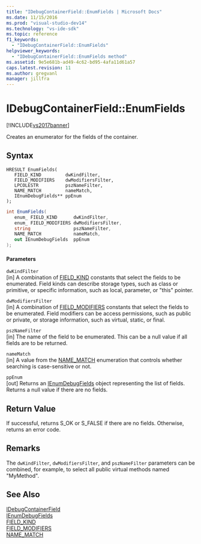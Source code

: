 ```yaml
---
title: "IDebugContainerField::EnumFields | Microsoft Docs"
ms.date: 11/15/2016
ms.prod: "visual-studio-dev14"
ms.technology: "vs-ide-sdk"
ms.topic: reference
f1_keywords: 
  - "IDebugContainerField::EnumFields"
helpviewer_keywords: 
  - "IDebugContainerField::EnumFields method"
ms.assetid: 9e5e681b-ad49-4c62-bd95-4afa11d61a57
caps.latest.revision: 11
ms.author: gregvanl
manager: jillfra
---
```

# IDebugContainerField::EnumFields
[!INCLUDE[vs2017banner](../../../includes/vs2017banner.md)]

Creates an enumerator for the fields of the container.  
  
## Syntax  
  
```cpp#  
HRESULT EnumFields(   
   FIELD_KIND         dwKindFilter,  
   FIELD_MODIFIERS    dwModifiersFilter,  
   LPCOLESTR          pszNameFilter,  
   NAME_MATCH         nameMatch,  
   IEnumDebugFields** ppEnum  
);  
```  
  
```csharp  
int EnumFields(  
   enum_ FIELD_KIND      dwKindFilter,   
   enum_ FIELD_MODIFIERS dwModifiersFilter,   
   string                pszNameFilter,   
   NAME_MATCH            nameMatch,   
   out IEnumDebugFields  ppEnum  
);  
```  
  
#### Parameters  
 `dwKindFilter`  
 [in] A combination of [FIELD_KIND](../../../extensibility/debugger/reference/field-kind.md) constants that select the fields to be enumerated. Field kinds can describe storage types, such as class or primitive, or specific information, such as local, parameter, or "this" pointer.  
  
 `dwModifiersFilter`  
 [in] A combination of [FIELD_MODIFIERS](../../../extensibility/debugger/reference/field-modifiers.md) constants that select the fields to be enumerated. Field modifiers can be access permissions, such as public or private, or storage information, such as virtual, static, or final.  
  
 `pszNameFilter`  
 [in] The name of the field to be enumerated. This can be a null value if all fields are to be returned.  
  
 `nameMatch`  
 [in] A value from the [NAME_MATCH](../../../extensibility/debugger/reference/name-match.md) enumeration that controls whether searching is case-sensitive or not.  
  
 `ppEnum`  
 [out] Returns an [IEnumDebugFields](../../../extensibility/debugger/reference/ienumdebugfields.md) object representing the list of fields. Returns a null value if there are no fields.  
  
## Return Value  
 If successful, returns S_OK or S_FALSE if there are no fields. Otherwise, returns an error code.  
  
## Remarks  
 The `dwKindFilter`, `dwModifiersFilter`, and `pszNameFilter` parameters can be combined, for example, to select all public virtual methods named "MyMethod".  
  
## See Also  
 [IDebugContainerField](../../../extensibility/debugger/reference/idebugcontainerfield.md)   
 [IEnumDebugFields](../../../extensibility/debugger/reference/ienumdebugfields.md)   
 [FIELD_KIND](../../../extensibility/debugger/reference/field-kind.md)   
 [FIELD_MODIFIERS](../../../extensibility/debugger/reference/field-modifiers.md)   
 [NAME_MATCH](../../../extensibility/debugger/reference/name-match.md)
